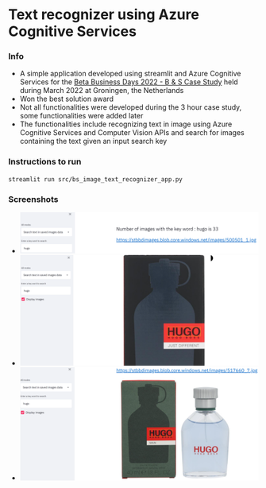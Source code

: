 # Text recognizer using Azure Cognitive Services

### Info
* A simple application developed using streamlit and Azure Cognitive Services for the [Beta Business Days 2022 - B & S Case Study](https://www.betabusinessdays.nl/activities/case-bs-group/) held during March 2022 at Groningen, the Netherlands
* Won the best solution award
* Not all functionalities were developed during the 3 hour case study, some functionalities were added later
* The functionalities include recognizing text in image using Azure Cognitive Services and Computer Vision APIs and search for images containing the text given an input search key

### Instructions to run
```
streamlit run src/bs_image_text_recognizer_app.py
```

### Screenshots
* ![Screenshot 1](images/image_1.PNG)
* ![Screenshot 2](images/image_2.PNG)
* ![Screenshot 3](images/image_3.PNG)
